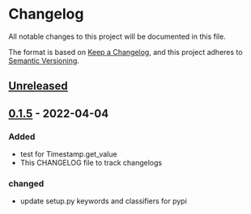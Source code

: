 # Changelog
All notable changes to this project will be documented in this file.

The format is based on [Keep a Changelog](https://keepachangelog.com/en/1.0.0/),
and this project adheres to [Semantic Versioning](https://semver.org/spec/v2.0.0.html).

## [Unreleased]

## [0.1.5] - 2022-04-04
### Added
- test for Timestamp.get_value
- This CHANGELOG file to track changelogs

### changed
- update setup.py keywords and classifiers for pypi


[Unreleased]: https://github.com/sina-e/PyTitle/compare/v0.1.5...HEAD
[0.1.5]: https://github.com/sina-e/PyTitle/compare/v0.1.4...v.0.1.5